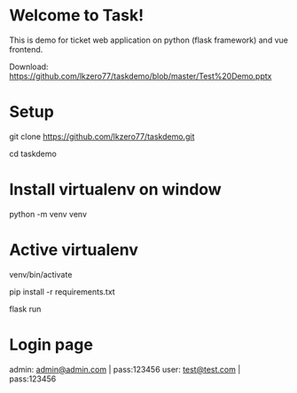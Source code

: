 # Welcome to Task!

This is demo for ticket web application on python (flask framework) and vue frontend.

Download: https://github.com/lkzero77/taskdemo/blob/master/Test%20Demo.pptx

# Setup
git clone https://github.com/lkzero77/taskdemo.git

cd taskdemo

# Install virtualenv on window

python -m venv venv

# Active virtualenv

venv/bin/activate

pip install -r requirements.txt

flask run

# Login page

admin: admin@admin.com | pass:123456
user: test@test.com | pass:123456